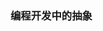 <!--
title: 面包板式的开发
desc: 电路面包板，通常用来教学和快速搭建原型系统，好用但也有很大的问题
template: blog
target: artical
date: 2020-04-13
todo: true
-->

### 编程开发中的抽象



